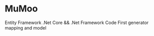 # MuMoo
Entity Framework .Net Core &amp;&amp; .Net Framework Code First generator mapping and model
